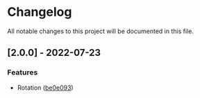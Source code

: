 # Changelog
All notable changes to this project will be documented in this file.

## [2.0.0] - 2022-07-23

### Features
- Rotation ([be0e093](be0e09317b5549d9579424f5a9cccf7155d2c380))


